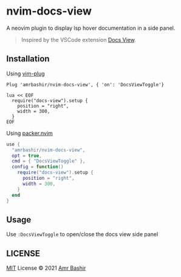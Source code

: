 # nvim-docs-view

A neovim plugin to display lsp hover documentation in a side panel.
> Inspired by the VSCode extension [Docs View](https://marketplace.visualstudio.com/items?itemName=bierner.docs-view).

## Installation

Using [vim-plug](https://github.com/junegunn/vim-plug)

```viml
Plug 'amrbashir/nvim-docs-view', { 'on': 'DocsViewToggle'}

lua << EOF
  require("docs-view").setup {
    position = "right",
    width = 300,
  }
EOF
```

Using [packer.nvim](https://github.com/wbthomason/packer.nvim)

```lua
use {
  "amrbashir/nvim-docs-view",
  opt = true,
  cmd = { "DocsViewToggle" },
  config = function()
    require("docs-view").setup {
      position = "right",
      width = 300,
    }
  end
}
```

## Usage

Use `:DocsViewToggle` to open/close the docs view side panel

## LICENSE

[MIT](./LICENSE) License © 2021 [Amr Bashir](https://github.com/amrbashir)
